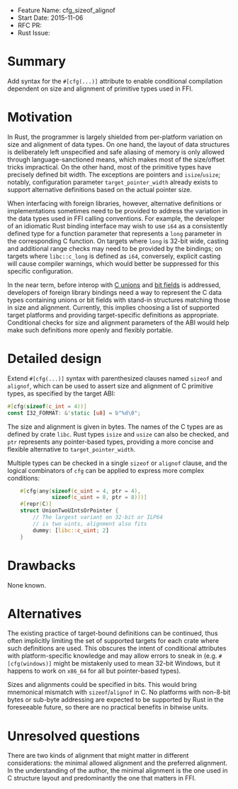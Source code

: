 - Feature Name: cfg_sizeof_alignof
- Start Date: 2015-11-06
- RFC PR:
- Rust Issue:

# Summary
[summary]: #summary

Add syntax for the `#[cfg(...)]` attribute to enable conditional compilation
dependent on size and alignment of primitive types used in FFI.

# Motivation
[motivation]: #motivation

In Rust, the programmer is largely shielded from per-platform variation on
size and alignment of data types. On one hand, the layout of data structures
is deliberately left unspecified and safe aliasing of memory is only allowed
through language-sanctioned means, which makes most of the size/offset
tricks impractical. On the other hand, most of the primitive types have
precisely defined bit width. The exceptions are pointers and `isize`/`usize`;
notably, configuration parameter `target_pointer_width` already exists
to support alternative definitions based on the actual pointer size.

When interfacing with foreign libraries, however, alternative definitions or
implementations sometimes need to be provided to address the variation
in the data types used in FFI calling conventions. For example, the developer
of an idiomatic Rust binding interface may wish to use `i64` as a consistently
defined type for a function parameter that represents a `long` parameter in
the corresponding C function. On targets where `long` is 32-bit wide, casting
and additional range checks may need to be provided by the bindings; on
targets where `libc::c_long` is defined as `i64`, conversely, explicit
casting will cause compiler warnings, which would better be suppressed for
this specific configuration.

In the near term, before interop with [C unions][rfcs#877] and
[bit fields][rfcs#314] is addressed, developers of foreign library bindings
need a way to represent the C data types containing unions or bit fields
with stand-in structures matching those in size and alignment. Currently,
this implies choosing a list of supported target platforms and providing
target-specific definitions as appropriate. Conditional checks for size and
alignment parameters of the ABI would help make such definitions more openly
and flexibly portable.

[rfcs#877]: https://github.com/rust-lang/rfcs/issues/877
[rfcs#314]: https://github.com/rust-lang/rfcs/issues/314

# Detailed design
[design]: #detailed-design

Extend `#[cfg(...)]` syntax with parenthesized clauses named `sizeof` and
`alignof`, which can be used to assert size and alignment of C primitive
types, as specified by the target ABI:

```rust
#[cfg(sizeof(c_int = 4))]
const I32_FORMAT: &'static [u8] = b"%d\0";
```

The size and alignment is given in bytes. The names of the C types are
as defined by crate `libc`. Rust types `isize` and `usize` can also be
checked, and `ptr` represents any pointer-based types, providing a
more concise and flexible alternative to `target_pointer_width`.

Multiple types can be checked in a single `sizeof` or `alignof`
clause, and the logical combinators of `cfg` can be applied to
express more complex conditions:

```rust
    #[cfg(any(sizeof(c_uint = 4, ptr = 4),
              sizeof(c_uint = 8, ptr = 8)))]
    #[repr(C)]
    struct UnionTwoUIntsOrPointer {
        // The largest variant on 32-bit or ILP64
        // is two uints, alignment also fits
        dummy: [libc::c_uint; 2]
    }
```

# Drawbacks
[drawbacks]: #drawbacks

None known.

# Alternatives
[alternatives]: #alternatives

The existing practice of target-bound definitions can be continued, thus
often implicitly limiting the set of supported targets for each crate
where such definitions are used. This obscures the intent of conditional
attributes with platform-specific knowledge and may allow errors to sneak in
(e.g. `#[cfg(windows)]` might be mistakenly used to mean 32-bit Windows,
but it happens to work on `x86_64` for all but pointer-based types).

Sizes and alignments could be specified in bits. This would bring mnemonical
mismatch with `sizeof`/`alignof` in C. No platforms with non-8-bit bytes
or sub-byte addressing are expected to be supported by Rust in the foreseeable
future, so there are no practical benefits in bitwise units.

# Unresolved questions
[unresolved]: #unresolved-questions

There are two kinds of alignment that might matter in different
considerations: the minimal allowed alignment and the preferred alignment.
In the understanding of the author, the minimal alignment is the one used in C
structure layout and predominantly the one that matters in FFI.
